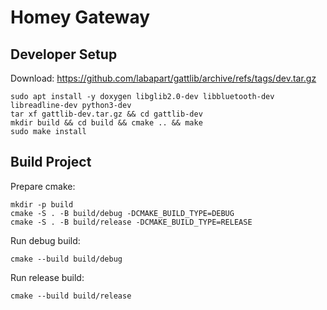 # Homey Gateway

## Developer Setup

Download: https://github.com/labapart/gattlib/archive/refs/tags/dev.tar.gz

```shell
sudo apt install -y doxygen libglib2.0-dev libbluetooth-dev libreadline-dev python3-dev
tar xf gattlib-dev.tar.gz && cd gattlib-dev
mkdir build && cd build && cmake .. && make
sudo make install
```

## Build Project

Prepare cmake:

```shell
mkdir -p build
cmake -S . -B build/debug -DCMAKE_BUILD_TYPE=DEBUG
cmake -S . -B build/release -DCMAKE_BUILD_TYPE=RELEASE
```

Run debug build:

```shell
cmake --build build/debug
```

Run release build:

```shell
cmake --build build/release
```
